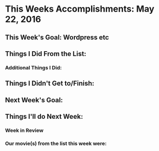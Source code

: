 # This Weeks Accomplishments: May 22, 2016

## This Week's Goal: Wordpress etc

## Things I Did From the List:

### Additional Things I Did:

## Things I Didn't Get to/Finish:

## Next Week's Goal:

## Things I'll do Next Week:

### Week in Review

### Our movie(s) from the list this week were: